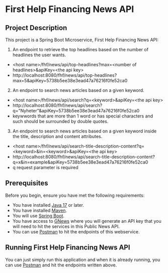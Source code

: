 # First Help Financing News API

## Project Description

This project is a Spring Boot Microservice, First Help Financing News API:
1. An endpoint to retrieve the top headlines based on the number of headlines the user wants. 
- \<host name\>/fhf/news/api/top-headlines?max=\<number of headlines\>&apiKey=\<the api key\>
- http://localhost:8080/fhf/news/api/top-headlines?max=5&apiKey=5738b5ee38e3ead47a76216f0fe52ca0

2. An endpoint to search news articles based on a given keyword.
- \<host name\>/fhf/news/api/search?q=\<keyword\>&apiKey=\<the api key\>
- http://localhost:8080/fhf/news/api/search?q="Nyheter"&apiKey=5738b5ee38e3ead47a76216f0fe52ca0
- keywwords that are more than 1 word or has special characters and such should be surrounded by double quotes.


3. An endpoint to search news articles based on a given keyword inside the title, description and content attributes.
- \<host name\>/fhf/news/api/search-title-description-content?q=\<keyword\>&in=\<keyword\>&apiKey=\<the api key\>
- http://localhost:8080/fhf/news/api/search-title-description-content?q=x&in=example&apiKey=5738b5ee38e3ead47a76216f0fe52ca0
- q request parameter is required

## Prerequisites

Before you begin, ensure you have met the following requirements:
- You have installed [Java 17](https://www.oracle.com/java/technologies/javase-jdk11-downloads.html) or later.
- You have installed [Maven](https://maven.apache.org/install.html).
- You will use [Spring Boot](https://start.spring.io/).
- You have access to [GNews](https://gnews.io/) where you will generate an API key that you will need to hit the services in this Public News API.
- You can use [Postman](https://www.postman.com/downloads/) to hit the endpoints of this webservice.

## Running First Help Financing News API
You can just simply run this application and when it is already running, you can use [Postman](https://www.postman.com/downloads/) and hit the endpoints written above.
